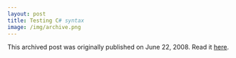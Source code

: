 ```yaml
---
layout: post
title: Testing C# syntax
image: /img/archive.png
---
```

This archived post was originally published on June 22, 2008. Read it [here](/alex.ciobanu.org/indexc4f7.html).
